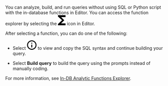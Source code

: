 You can analyze, build, and run queries without using SQL or Python script with the in-database functions in Editor. You can access the function explorer by selecting the ![""](Images/iug1692136295838.svg) icon in Editor.

After selecting a function, you can do one of the following:

-   Select ![""](Images/voj1588803808402.svg) to view and copy the SQL syntax and continue building your query.


-   Select **Build query** to build the query using the prompts instead of manually coding.


For more information, see [In-DB Analytic Functions Explorer](https://docs.teradata.com/access/sources/dita/topic?dita:mapPath=phg1621910019905.ditamap&dita:ditavalPath=pny1626732985837.ditaval&dita:topicPath=vot1684158652679.dita).

